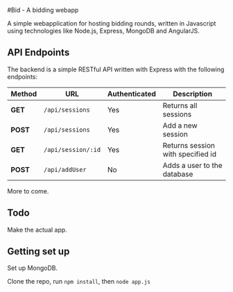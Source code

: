 #Bid - A bidding webapp

A simple webapplication for hosting bidding rounds, written in Javascript using technologies like
Node.js, Express, MongoDB and AngularJS.

## API Endpoints

The backend is a simple RESTful API written with Express with the following endpoints:

|Method     |URL                    |Authenticated      |Description            |
|-----------|-----------------------|-------------------|-----------------------|
|**GET**    |`/api/sessions`        |Yes                |Returns all sessions   |
|**POST**   |`/api/sessions`        |Yes                |Add a new session      |
|**GET**    |`/api/session/:id`     |Yes                |Returns session with specified id|
|**POST**   |`/api/addUser`         |No                 |Adds a user to the database|

More to come.

## Todo

Make the actual app.

## Getting set up

Set up MongoDB.

Clone the repo, run `npm install`, then `node app.js`
